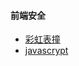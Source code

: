 #### **前端安全**
* [彩虹表撞](http://md5.gongjuji.net/dencrypt/)
* [javascrypt](http://www.fourmilab.ch/javascrypt/)
~~~

~~~